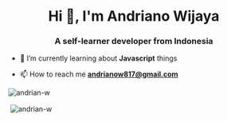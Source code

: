 <h1 align="center">Hi 👋, I'm Andriano Wijaya</h1>
<h3 align="center">A self-learner developer from Indonesia</h3>

- 🌱 I’m currently learning about **Javascript** things

- 📫 How to reach me **andrianow817@gmail.com**

<p><img align="center" src="https://github-readme-stats.vercel.app/api/top-langs?username=andrian-w&show_icons=true&theme=tokyonight&locale=en&layout=compact" alt="andrian-w" /></p>

<p>&nbsp;<img align="center" src="https://github-readme-stats.vercel.app/api?username=andrian-w&show_icons=true&theme=tokyonight&locale=en" alt="andrian-w" /></p>

